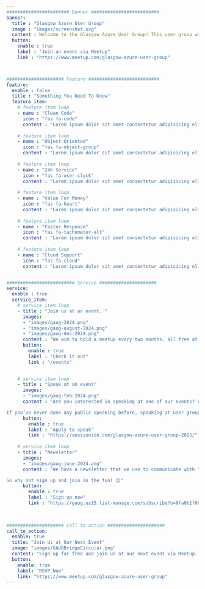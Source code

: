 ```yaml
---
####################### Banner #########################
banner:
  title : "Glasgow Azure User Group"
  image : "images/screenshot.svg"
  content : Welcome to the Glasgow Azure User Group! This user group was founded as an independent body in early 2017 and it looks to bring the IT community within Glasgow and surrounding areas together. The group is a community driven group delivering the type of content, speakers and experiences that the IT community in Glasgow wants. The group is open to developers, architects, consultants, engineers and enthusiasts. 
  button:
    enable : true
    label : "Join an event via Meetup"
    link : "https://www.meetup.com/glasgow-azure-user-group"



##################### Feature ##########################
feature:
  enable : false
  title : "Something You Need To Know"
  feature_item:
    # feature item loop
    - name : "Clean Code"
      icon : "fas fa-code"
      content : "Lorem ipsum dolor sit amet consectetur adipisicing elit quam nihil"
      
    # feature item loop
    - name : "Object Oriented"
      icon : "fas fa-object-group"
      content : "Lorem ipsum dolor sit amet consectetur adipisicing elit quam nihil"
      
    # feature item loop
    - name : "24h Service"
      icon : "fas fa-user-clock"
      content : "Lorem ipsum dolor sit amet consectetur adipisicing elit quam nihil"
      
    # feature item loop
    - name : "Value For Money"
      icon : "fas fa-heart"
      content : "Lorem ipsum dolor sit amet consectetur adipisicing elit quam nihil"
      
    # feature item loop
    - name : "Faster Response"
      icon : "fas fa-tachometer-alt"
      content : "Lorem ipsum dolor sit amet consectetur adipisicing elit quam nihil"
      
    # feature item loop
    - name : "Cloud Support"
      icon : "fas fa-cloud"
      content : "Lorem ipsum dolor sit amet consectetur adipisicing elit quam nihil"


######################### Service #####################
service:
  enable : true
  service_item:
    # service item loop
    - title : "Join us at an event. "
      images:
      - "images/gaug-2024.png"
      - "images/gaug-august-2024.png"
      - "images/gaug-dec-2024.png"
      content : "We aim to hold a meetup every two months, all free at the point of use thanks to the continued support of our sponsors. We do run our events with tickets, so when we are running physical events we need to ensure we don’t exceed the amount of seats we have and adhere to our venues’ fire codes. As we said though our events are free, so signing up for a ticket is quick via Eventbrite or Meetup. Please only sign up for a ticket from one platform. Also if you sign up and then cannot make the event please do cancel your ticket. 😉"
      button:
        enable : true
        label : "Check it out"
        link : "/events"

        
    # service item loop
    - title : "Speak at an event"
      images:
      - "images/gaug-feb-2024.png"
      content : "Are you interested in speaking at one of our events? Well get in touch by filling in the form below.

If you’ve never done any public speaking before, speaking at user group is a great place to start."
      button:
        enable : true
        label : "Apply to speak"
        link : "https://sessionize.com/glasgow-azure-user-group-2025/"
        
    # service item loop
    - title : "Newsletter"
      images:
      - "images/gaug-june-2024.png"
      content : "We have a newsletter that we use to communicate with the community. We don’t spam you, we send out emails to notify you of new meetups we have and anything else that we think might be beneficial to the community to know. At most you’ll get 2 or 3 emails a month.

So why not sign up and join in the fun! 😉"
      button:
        enable : true
        label : "Sign up now"
        link : "https://gaug.us15.list-manage.com/subscribe?u=8fa0b1f660ecc804c95be0d7e&id=4f0384718a"
        
        

##################### Call to action #####################
call_to_action:
  enable: true
  title: "Join Us at Our Next Event"
  image: "images/GAUGBridgeCircular.png"
  content: "Sign up for free and join us at our next event via Meetup. Don’t miss out on networking and learning opportunities!"
  button:
    enable: true
    label: "RSVP Now"
    link: "https://www.meetup.com/glasgow-azure-user-group"
---
```


